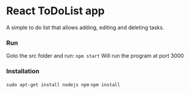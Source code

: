 # React ToDoList app
A simple to do list that allows adding, editing and deleting tasks. 

### Run 
Goto the src folder and run:
`npm start`
Will run the program at port 3000

### Installation
`sudo apt-get install nodejs npm`
`npm install`


